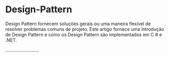 # Design-Pattern
Design Pattern fornecem soluções gerais ou uma maneira flexível de resolver problemas comuns de projeto. Este artigo fornece uma introdução de Design Pattern e como os Design Pattern são implementados em C # e .NET.

..........................
